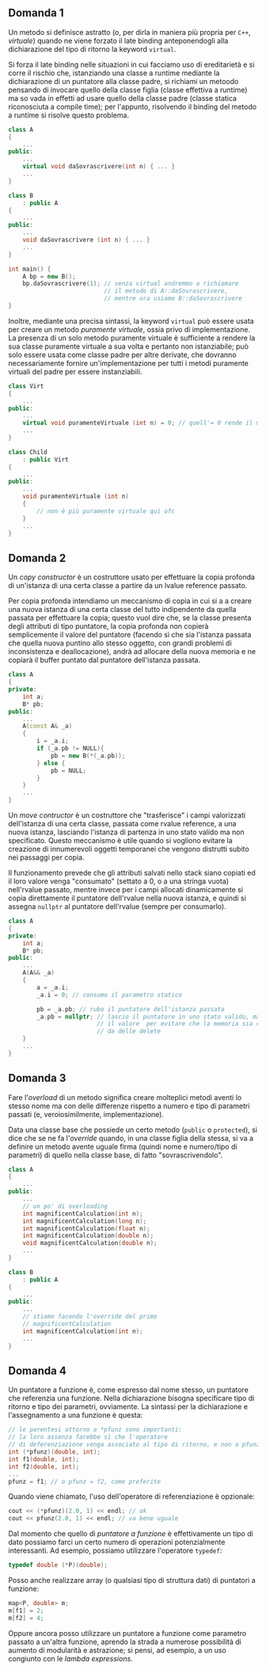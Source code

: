 ## Domanda 1
Un metodo si definisce astratto (o, per dirla in maniera più propria per `C++`, *virtuale*)
quando ne viene forzato il late binding anteponendogli alla dichiarazione del tipo di ritorno la keyword `virtual`.

Si forza il late binding nelle situazioni in cui facciamo uso di ereditarietà
e si corre il rischio che, istanziando una classe a runtime mediante la dichiarazione
di un puntatore alla classe padre, si richiami un metoodo pensando di invocare quello della classe figlia (classe effettiva a runtime) ma so vada in effetti ad usare quello della classe padre (classe statica riconosciuta a compile time);
per l'appunto, risolvendo il binding del metodo a runtime si risolve questo problema.

```cpp
class A
{
    ...
public:
    ...
    virtual void daSovrascrivere(int n) { ... }
    ...
}

class B
    : public A
{
    ...
public:
    ...
    void daSovrascrivere (int n) { ... }
    ...
}

int main() {
    A bp = new B();
    bp.daSovrascrivere(1); // senza virtual andremmo a richiamare
                           // il metodo di A::daSovrascrivere, 
                           // mentre ora usiamo B::daSovrascrivere
}
```

Inoltre, mediante una precisa sintassi, la keyword `virtual` può essere usata per creare
un metodo *puramente virtuale*, ossia privo di implementazione. La presenza di un solo
metodo puramente virtuale è sufficiente a rendere la sua classe puramente virtuale a sua
volta e pertanto non istanziabile; può solo essere usata come classe padre per altre
derivate, che dovranno necessariamente fornire un'implementazione per tutti i metodi
puramente virtuali del padre per essere instanziabili.
```cpp
class Virt
{
    ...
public:
    ...
    virtual void puramenteVirtuale (int n) = 0; // quell'= 0 rende il metodo puramente virtuale
    ...
}

class Child
    : public Virt
{
    ...
public:
    ...
    void puramenteVirtuale (int n)
    {
        // non è più puramente virtuale qui ofc
    }
    ...
}
```

## Domanda 2
Un _copy constructor_ è un costruttore usato per effettuare la copia profonda di un'istanza di una certa classe a partire da un lvalue reference passato.

Per copia profonda intendiamo un meccanismo di copia in cui si a a creare una nuova istanza di una certa classe del tutto indipendente da quella passata per effettuare la copia; questo vuol dire che, se la classe presenta degli attributi di tipo puntatore, la copia profonda non copierà semplicemente il valore del puntatore (facendo sì che sia l'istanza passata che quella nuova puntino allo stesso oggetto, con grandi problemi di inconsistenza e deallocazione), andrà ad allocare della nuova memoria e ne copiarà il buffer puntato dal puntatore dell'istanza passata.
```cpp
class A
{
private:
    int a;
    B* pb;
public:
    ...
    A(const A& _a)
    {
        i = _a.i;
        if (_a.pb != NULL){
            pb = new B(*(_a.pb));
        } else {
            pb = NULL;
        }
    }
    ...
}
```

Un _move contructor_ è un costruttore che "trasferisce" i campi valorizzati dell'istanza di una certa classe, passata come rvalue reference, a una nuova istanza, lasciando l'istanza di partenza in uno stato valido ma non specificato. Questo meccanismo è utile quando si vogliono evitare la creazione di innumerevoli oggetti temporanei che vengono distrutti subito nei passaggi per copia. 

Il funzionamento prevede che gli attributi salvati nello stack siano copiati ed il loro valore venga "consumato" (settato a 0, o a una stringa vuota) nell'rvalue passato, mentre invece per i campi allocati dinamicamente si copia direttamente il puntatore dell'rvalue nella nuova istanza, e quindi si assegna `nullptr` al puntatore dell'rvalue (sempre per consumarlo).
```cpp
class A
{
private:
    int a;
    B* pb;
public:
    ...
    A(A&& _a)
    {
        a = _a.i;
        _a.i = 0; // consumo il parametro statico

        pb = _a.pb; // rubo il puntatore dell'istanza passata
        _a.pb = nullptr; // lascio il puntatore in uno stato valido, ma ne consumo
                         // il valore  per evitare che la memoria sia cancellata
                         // da delle delete
    }
    ...
}
```

## Domanda 3
Fare l'*overload* di un metodo significa creare molteplici metodi aventi lo stesso
nome ma con delle differenze rispetto a numero e tipo di parametri passati (e, veroiosimilmente, implementazione).

Data una classe base che possiede un certo metodo (`public` o `protected`), si dice
che se ne fa l'*override* quando, in una classe figlia della stessa, si va a definire
un metodo avente uguale firma (quindi nome e numero/tipo di parametri) di quello
nella classe base, di fatto "sovrascrivendolo".
```cpp
class A
{
    ...
public:
    ...
    // un po' di overloading
    int magnificentCalculation(int n);
    int magnificentCalculation(long n);
    int magnificentCalculation(float n);
    int magnificentCalculation(double n);
    void magnificentCalculation(double n);
    ...
}

class B
    : public A
{
    ...
public:
    ...
    // stiamo facendo l'override del primo
    // magnificentCalculation
    int magnificentCalculation(int n);
    ...
}
```

## Domanda 4
Un puntatore a funzione è, come espresso dal nome stesso, un puntatore che referenzia una funzione. Nella dichiarazione bisogna specificare tipo di ritorno e tipo dei parametri, ovviamente. La sintassi per la dichiarazione e l'assegnamento a una funzione è questa:
```cpp
// le parentesi attorno a *pfunz sono importanti:
// la loro assenza farebbe sì che l'operatore
// di deferenziazione venga associato al tipo di ritorno, e non a pfunz
int (*pfunz)(double, int);
int f1(double, int);
int f2(double, int);
...
pfunz = f1; // o pfunz = f2, come preferite
```
Quando viene chiamato, l'uso dell'operatore di referenziazione è opzionale:
```cpp
cout << (*pfunz)(2.0, 1) << endl; // ok
cout << pfunz(2.0, 1) << endl; // va bene uguale
```
Dal momento che quello di _puntatore a funzione_ è effettivamente un tipo di dato possiamo farci un certo numero di operazioni potenzialmente interessanti. Ad esempio, possiamo utilizzare l'operatore `typedef`:
```cpp
typedef double (*P)(double);
```
Posso anche realizzare array (o qualsiasi tipo di struttura dati) di puntatori a funzione:
```cpp
map<P, double> m;
m[f1] = 2;
m[f2] = 4;
```
Oppure ancora posso utilizzare un puntatore a funzione come parametro passato a un'altra funzione, aprendo la strada a numerose possibilità di aumento di modularità e astrazione; si pensi, ad esempio, a un uso congiunto con le _lambda expressions_.